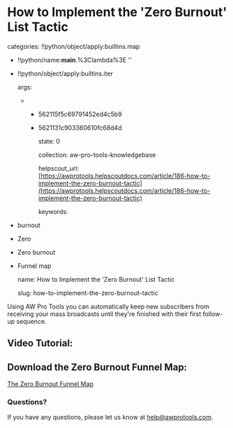 # How to Implement the 'Zero Burnout' List Tactic

categories: !!python/object/apply:builtins.map

* !!python/name:**main**.%3Clambda%3E ''
* !!python/object/apply:builtins.iter

  args:

  * * 562115f5c69791452ed4c5b9
    * 5621131c903360610fc68d4d

      state: 0

      collection: aw-pro-tools-knowledgebase

      helpscout\_url: [https://awprotools.helpscoutdocs.com/article/186-how-to-implement-the-zero-burnout-tactic](https://awprotools.helpscoutdocs.com/article/186-how-to-implement-the-zero-burnout-tactic)

      keywords:

* burnout
* Zero
* Zero burnout
* Funnel map

  name: How to Implement the 'Zero Burnout' List Tactic

  slug: how-to-implement-the-zero-burnout-tactic

Using AW Pro Tools you can automatically keep new subscribers from receiving your mass broadcasts until they're finished with their first follow-up sequence.

## Video Tutorial:

## Download the Zero Burnout Funnel Map:

[The Zero Burnout Funnel Map](https://awprotools.com/funnels/Map2-Zero-%20burnout-awpt.pdf)

### Questions?

If you have any questions, please let us know at [help@awprotools.com](mailto:mailto:help@awprotools.com).

